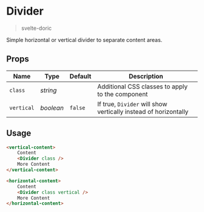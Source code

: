 # Divider
> svelte-doric

Simple horizontal or vertical divider to separate content areas.

## Props
| Name | Type | Default | Description |
| --- | --- | --- | --- |
| `class` | _string_ | | Additional CSS classes to apply to the component
| `vertical` | _boolean_ | `false` | If true, `Divider` will show vertically instead of horizontally

## Usage
```html
<vertical-content>
    Content
    <Divider class />
    More Content
</vertical-content>

<horizontal-content>
    Content
    <Divider class vertical />
    More Content
</horizontal-content>
```
